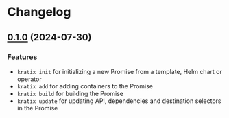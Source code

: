 # Changelog

## [0.1.0](https://github.com/syntasso/kratix-cli/compare/v0.1.0...v0.1.0) (2024-07-30)


### Features

- `kratix init` for initializing a new Promise from a template, Helm chart or
  operator
- `kratix add` for adding containers to the Promise
- `kratix build` for building the Promise
- `kratix update` for updating API, dependencies and destination selectors in
  the Promise



